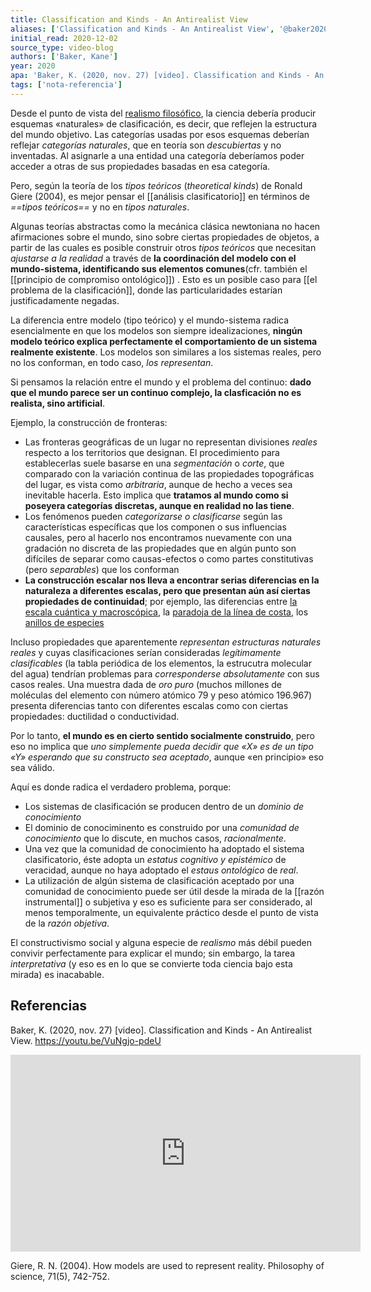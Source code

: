 ```yaml
---
title: Classification and Kinds - An Antirealist View
aliases: ['Classification and Kinds - An Antirealist View', '@baker2020classificationAndKinds']
initial_read: 2020-12-02
source_type: video-blog
authors: ['Baker, Kane']
year: 2020
apa: 'Baker, K. (2020, nov. 27) [video]. Classification and Kinds - An Antirealist View. https://youtu.be/VuNgjo-pdeU'
tags: ['nota-referencia']
---
```


Desde el punto de vista del [realismo filosófico](https://es.wikipedia.org/wiki/Realismo_filos%C3%B3fico), la ciencia debería producir  esquemas «naturales» de clasificación, es decir, que reflejen la estructura del mundo objetivo. Las categorías usadas por esos esquemas deberían reflejar *categorías naturales*, que en teoría son *descubiertas* y no inventadas. Al asignarle a una entidad una categoría deberíamos poder acceder a otras de sus propiedades basadas en esa categoría.

Pero, según la teoría de los *tipos teóricos* (*theoretical kinds*) de Ronald Giere (2004), es mejor pensar el [[análisis clasificatorio]] en términos de *==tipos teóricos==* y no en *tipos naturales*.

Algunas teorías abstractas como la mecánica clásica newtoniana no hacen afirmaciones sobre el mundo, sino sobre ciertas propiedades de objetos, a partir de las cuales es posible construir otros *tipos teóricos* que necesitan *ajustarse a la realidad* a través de **la coordinación del modelo con el mundo-sistema, identificando sus elementos comunes**(cfr. también el [[principio de compromiso ontológico]]) . Esto es un posible caso para [[el problema de la clasificación]], donde las particularidades estarían justificadamente negadas.

La diferencia entre modelo (tipo teórico) y el mundo-sistema radica esencialmente en que los modelos son siempre idealizaciones, **ningún modelo teórico explica perfectamente el comportamiento de un sistema realmente existente**. Los modelos son similares a los sistemas reales, pero no  los conforman, en todo caso, *los representan*.

Si pensamos la relación entre el mundo y el problema del continuo: **dado que el mundo parece ser un continuo complejo, la clasficación no es realista, sino artificial**.

Ejemplo, la construcción de fronteras:

- Las fronteras geográficas de un lugar no representan divisiones *reales* respecto a los territorios que designan. El procedimiento para establecerlas suele basarse en una *segmentación* o *corte*, que comparado con la variación continua de las propiedades topográficas del lugar, es vista como *arbitraria*, aunque de hecho a veces sea inevitable hacerla. Esto implica que **tratamos al mundo como si poseyera categorías discretas, aunque en realidad no las tiene**.
- Los fenómenos pueden *categorizarse o clasificarse* según las características específicas que los componen o sus influencias causales, pero al hacerlo nos encontramos nuevamente con una gradación no discreta de las propiedades que en algún punto son difíciles de separar como causas-efectos o como partes constitutivas (pero *separables*) que los conforman
- **La construcción escalar nos lleva a encontrar serias diferencias en la naturaleza a diferentes escalas, pero que presentan aún así ciertas propiedades de continuidad**; por ejemplo, las diferencias entre [la escala cuántica y macroscópica](https://nexciencia.exactas.uba.ar/sistemas-mesoscopicos-efecto-hall-cuantica-arrachea), la [paradoja de la línea de costa](https://es.wikipedia.org/wiki/Paradoja_de_la_l%25C3%25ADnea_de_costa), los [anillos de especies](https://es.qaz.wiki/wiki/Ring_species)

Incluso propiedades que aparentemente *representan estructuras naturales reales* y cuyas clasificaciones serían consideradas *legítimamente clasificables* (la tabla periódica de los elementos, la estrucutra molecular del agua) tendrían problemas para *corresponderse absolutamente* con sus casos reales. Una muestra dada de *oro puro* (muchos millones de moléculas del elemento con número atómico 79 y peso atómico 196.967) presenta diferencias tanto con diferentes escalas como con ciertas propiedades: ductilidad o conductividad.

Por lo tanto, **el mundo es en cierto sentido socialmente construido**, pero eso no implica que *uno simplemente pueda decidir que «X» es de un tipo «Y» esperando que su constructo sea aceptado*, aunque «en principio» eso sea válido.

Aquí es donde radica el verdadero problema, porque:

- Los sistemas de clasificación se producen dentro de un *dominio de conocimiento*
- El dominio de conociminento es construido por una *comunidad de conocimiento* que lo discute, en muchos casos, *racionalmente*.
- Una vez que la comunidad de conocimiento ha adoptado el sistema clasificatorio, éste adopta un *estatus cognitivo y epistémico* de veracidad, aunque no haya adoptado el *estaus ontológico* de *real*.
- La utilización de algún sistema de clasificación aceptado por una comunidad de conocimiento puede ser útil desde la mirada de la [[razón instrumental]] o subjetiva y eso es suficiente para ser considerado, al menos temporalmente, un equivalente práctico desde el punto de vista de la *razón objetiva*.

El constructivismo social y alguna especie de *realismo* más débil pueden convivir perfectamente para explicar el mundo; sin embargo, la tarea *interpretativa* (y eso es en lo que se convierte toda ciencia bajo esta mirada) es inacabable.
 
## Referencias

Baker, K. (2020, nov. 27) [video]. Classification and Kinds - An Antirealist View. https://youtu.be/VuNgjo-pdeU

<div class="embed-wrapper"><iframe width="560" height="315" src="https://www.youtube.com/embed/VuNgjo-pdeU?controls=0" frameborder="0" allow="accelerometer; autoplay; clipboard-write; encrypted-media; gyroscope; picture-in-picture" allowfullscreen></iframe></div>

Giere, R. N. (2004). How models are used to represent reality. Philosophy of science, 71(5), 742-752.
